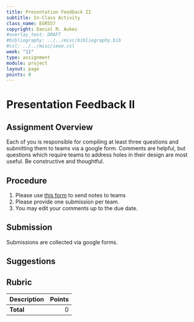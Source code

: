 ```yaml
---
title: Presentation Feedback II
subtitle: In-Class Activity
class_name: EGR557
copyright: Daniel M. Aukes
#overlay_text: DRAFT
#bibliography: ../../misc/bibliography.bib
#csl: ../../misc/ieee.csl
week: "11"
type: assignment
module: project
layout: page
points: 0
---
```


# Presentation Feedback II

## Assignment Overview

Each of you is responsible for compiling at least three questions and submitting them to teams via a google form.  Comments are helpful, but questions which require teams to address holes in their design are most useful.  Be constructive and thoughtful.

## Procedure
1. Please use [this form](https://docs.google.com/forms/d/e/1FAIpQLSc1zIkwf140CgbvHj8ghl2C5UJeej0XddGqYjo0iR8_gInoRw/viewform?usp=sf_link) to send notes to teams
1. Please provide one submission per team.
1. You may edit your comments up to the due date.  

## Submission

Submissions are collected via google forms.

## Suggestions

## Rubric

| Description | Points |
|:------------|-------:|
| **Total**   |     0 |

<!--
| Feedback Quality  |     10 |
| Feedback Quantity |     10 |
-->
